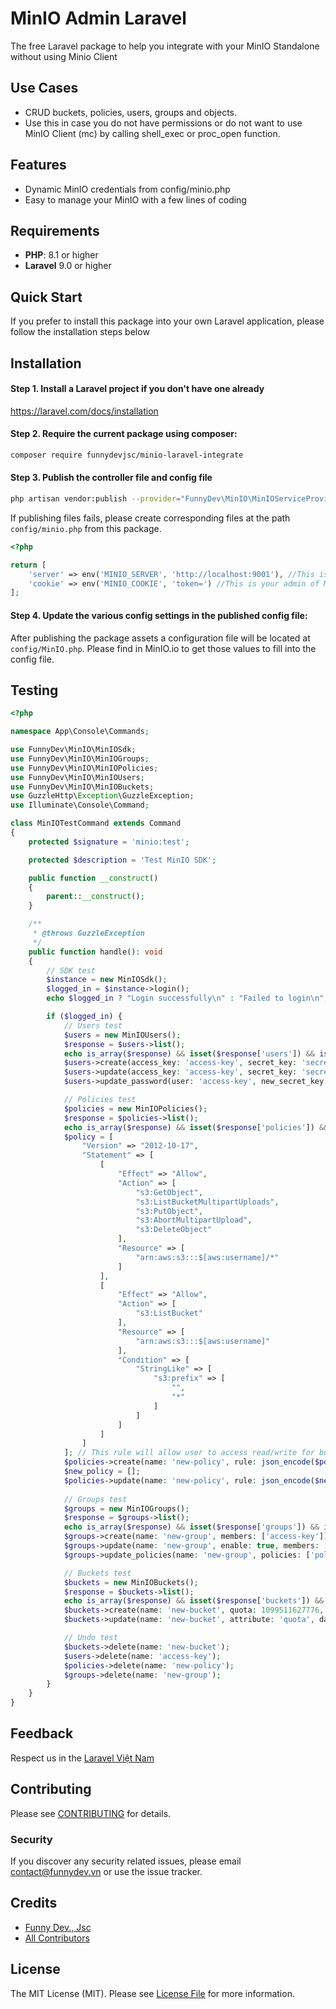 # MinIO Admin Laravel

The free Laravel package to help you integrate with your MinIO Standalone without using Minio Client

## Use Cases

- CRUD buckets, policies, users, groups and objects.
- Use this in case you do not have permissions or do not want to use MinIO Client (mc) by calling shell_exec or proc_open function.

## Features

- Dynamic MinIO credentials from config/minio.php
- Easy to manage your MinIO with a few lines of coding

## Requirements

- **PHP**: 8.1 or higher
- **Laravel** 9.0 or higher

## Quick Start

If you prefer to install this package into your own Laravel application, please follow the installation steps below

## Installation

#### Step 1. Install a Laravel project if you don't have one already

https://laravel.com/docs/installation

#### Step 2. Require the current package using composer:

```bash
composer require funnydevjsc/minio-laravel-integrate
```

#### Step 3. Publish the controller file and config file

```bash
php artisan vendor:publish --provider="FunnyDev\MinIO\MinIOServiceProvider" --tag="minio"
```

If publishing files fails, please create corresponding files at the path `config/minio.php` from this package.

```php
<?php

return [
    'server' => env('MINIO_SERVER', 'http://localhost:9001'), //This is dashboard server url, not api server
    'cookie' => env('MINIO_COOKIE', 'token=') //This is your admin of MinIO cookie on browser, do not share this information to anyone
];
```

#### Step 4. Update the various config settings in the published config file:

After publishing the package assets a configuration file will be located at <code>config/MinIO.php</code>. Please find in MinIO.io to get those values to fill into the config file.

<!--- ## Usage --->

## Testing

```php
<?php

namespace App\Console\Commands;

use FunnyDev\MinIO\MinIOSdk;
use FunnyDev\MinIO\MinIOGroups;
use FunnyDev\MinIO\MinIOPolicies;
use FunnyDev\MinIO\MinIOUsers;
use FunnyDev\MinIO\MinIOBuckets;
use GuzzleHttp\Exception\GuzzleException;
use Illuminate\Console\Command;

class MinIOTestCommand extends Command
{
    protected $signature = 'minio:test';

    protected $description = 'Test MinIO SDK';

    public function __construct()
    {
        parent::__construct();
    }

    /**
     * @throws GuzzleException
     */
    public function handle(): void
    {
        // SDK test
        $instance = new MinIOSdk();
        $logged_in = $instance->login();
        echo $logged_in ? "Login successfully\n" : "Failed to login\n";

        if ($logged_in) {
            // Users test
            $users = new MinIOUsers();
            $response = $users->list();
            echo is_array($response) && isset($response['users']) && is_array($response['users']) ? "Get users list successfully\n" : "Failed to get users list\n";
            $users->create(access_key: 'access-key', secret_key: 'secret-key', groups: ['group1', 'group2'], policies: ['policy1', 'policy2']);
            $users->update(access_key: 'access-key', secret_key: 'secret-key', enable: true, groups: ['group1'], policies: ['policy1', 'policy2', 'policy3']);
            $users->update_password(user: 'access-key', new_secret_key: 'new-secret-key');

            // Policies test
            $policies = new MinIOPolicies();
            $response = $policies->list();
            echo is_array($response) && isset($response['policies']) && is_array($response['policies']) ? "Get policies list successfully\n" : "Failed to get policies list\n";
            $policy = [
                "Version" => "2012-10-17",
                "Statement" => [
                    [
                        "Effect" => "Allow",
                        "Action" => [
                            "s3:GetObject",
                            "s3:ListBucketMultipartUploads",
                            "s3:PutObject",
                            "s3:AbortMultipartUpload",
                            "s3:DeleteObject"
                        ],
                        "Resource" => [
                            "arn:aws:s3:::$[aws:username]/*"
                        ]
                    ],
                    [
                        "Effect" => "Allow",
                        "Action" => [
                            "s3:ListBucket"
                        ],
                        "Resource" => [
                            "arn:aws:s3:::$[aws:username]"
                        ],
                        "Condition" => [
                            "StringLike" => [
                                "s3:prefix" => [
                                    "",
                                    "*"
                                ]
                            ]
                        ]
                    ]
                ]
            ]; // This rule will allow user to access read/write for bucket which has the same name as username only
            $policies->create(name: 'new-policy', rule: json_encode($policy));
            $new_policy = [];
            $policies->update(name: 'new-policy', rule: json_encode($new_policy));
            
            // Groups test
            $groups = new MinIOGroups();
            $response = $groups->list();
            echo is_array($response) && isset($response['groups']) && is_array($response['groups']) ? "Get groups list successfully\n" : "Failed to get groups list\n";
            $groups->create(name: 'new-group', members: ['access-key']);
            $groups->update(name: 'new-group', enable: true, members: []);
            $groups->update_policies(name: 'new-group', policies: ['policy1', 'policy2']);

            // Buckets test
            $buckets = new MinIOBuckets();
            $response = $buckets->list();
            echo is_array($response) && isset($response['buckets']) && is_array($response['buckets']) ? "Get buckets list successfully\n" : "Failed to get buckets list\n";
            $buckets->create(name: 'new-bucket', quota: 1099511627776, retention: 30, retention_mode: 'compliance', locking: true); // Create 1Tb bucket for 30 days with object locking
            $buckets->update(name: 'new-bucket', attribute: 'quota', data: ['quota' => 1099511627776]);

            // Undo test
            $buckets->delete(name: 'new-bucket');
            $users->delete(name: 'access-key');
            $policies->delete(name: 'new-policy');
            $groups->delete(name: 'new-group');
        }
    }
}
```

## Feedback

Respect us in the [Laravel Việt Nam](https://www.facebook.com/groups/167363136987053)

## Contributing

Please see [CONTRIBUTING](CONTRIBUTING.md) for details.

### Security

If you discover any security related issues, please email contact@funnydev.vn or use the issue tracker.

## Credits

- [Funny Dev., Jsc](https://github.com/funnydevjsc)
- [All Contributors](../../contributors)

## License

The MIT License (MIT). Please see [License File](LICENSE.md) for more information.
